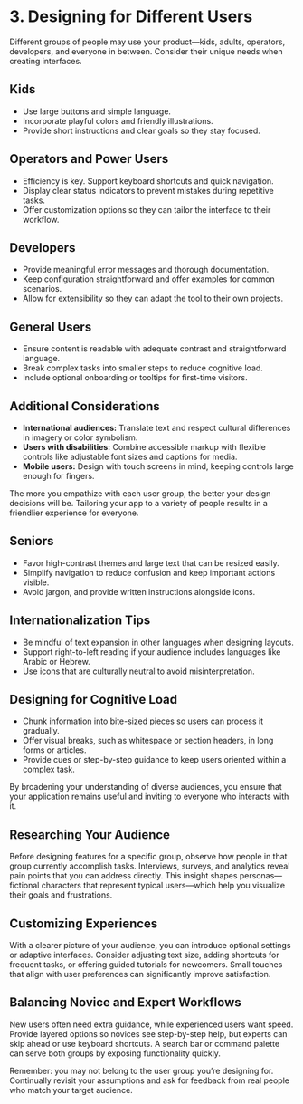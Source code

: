 # 3. Designing for Different Users

Different groups of people may use your product—kids, adults, operators, developers, and everyone in between. Consider their unique needs when creating interfaces.

## Kids

- Use large buttons and simple language.
- Incorporate playful colors and friendly illustrations.
- Provide short instructions and clear goals so they stay focused.

## Operators and Power Users

- Efficiency is key. Support keyboard shortcuts and quick navigation.
- Display clear status indicators to prevent mistakes during repetitive tasks.
- Offer customization options so they can tailor the interface to their workflow.

## Developers

- Provide meaningful error messages and thorough documentation.
- Keep configuration straightforward and offer examples for common scenarios.
- Allow for extensibility so they can adapt the tool to their own projects.

## General Users

- Ensure content is readable with adequate contrast and straightforward language.
- Break complex tasks into smaller steps to reduce cognitive load.
- Include optional onboarding or tooltips for first-time visitors.

## Additional Considerations

- **International audiences:** Translate text and respect cultural differences in imagery or color symbolism.
- **Users with disabilities:** Combine accessible markup with flexible controls like adjustable font sizes and captions for media.
- **Mobile users:** Design with touch screens in mind, keeping controls large enough for fingers.

The more you empathize with each user group, the better your design decisions will be. Tailoring your app to a variety of people results in a friendlier experience for everyone.

## Seniors

- Favor high-contrast themes and large text that can be resized easily.
- Simplify navigation to reduce confusion and keep important actions visible.
- Avoid jargon, and provide written instructions alongside icons.

## Internationalization Tips

- Be mindful of text expansion in other languages when designing layouts.
- Support right-to-left reading if your audience includes languages like Arabic or Hebrew.
- Use icons that are culturally neutral to avoid misinterpretation.

## Designing for Cognitive Load

- Chunk information into bite-sized pieces so users can process it gradually.
- Offer visual breaks, such as whitespace or section headers, in long forms or articles.
- Provide cues or step-by-step guidance to keep users oriented within a complex task.

By broadening your understanding of diverse audiences, you ensure that your application remains useful and inviting to everyone who interacts with it.

## Researching Your Audience

Before designing features for a specific group, observe how people in that group currently accomplish tasks. Interviews, surveys, and analytics reveal pain points that you can address directly. This insight shapes personas—fictional characters that represent typical users—which help you visualize their goals and frustrations.

## Customizing Experiences

With a clearer picture of your audience, you can introduce optional settings or adaptive interfaces. Consider adjusting text size, adding shortcuts for frequent tasks, or offering guided tutorials for newcomers. Small touches that align with user preferences can significantly improve satisfaction.

## Balancing Novice and Expert Workflows

New users often need extra guidance, while experienced users want speed. Provide layered options so novices see step-by-step help, but experts can skip ahead or use keyboard shortcuts. A search bar or command palette can serve both groups by exposing functionality quickly.

Remember: you may not belong to the user group you’re designing for. Continually revisit your assumptions and ask for feedback from real people who match your target audience.
